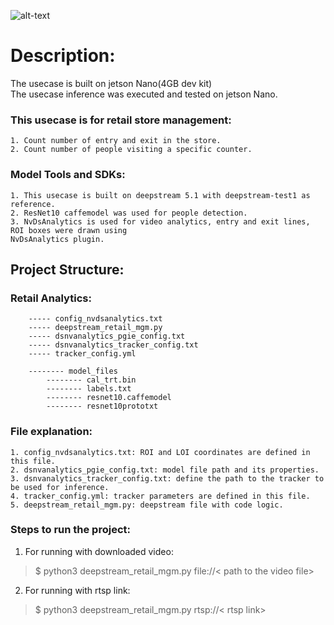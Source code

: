![alt-text](https://github.com/HitPant/nv_deepstream_apps/ds_retail_management/model_files/retail.gif)


# Description:

The usecase is built on jetson Nano(4GB dev kit)<br>
The usecase inference was executed and tested on jetson Nano.<br>


### This usecase is for retail store management: <br>
    1. Count number of entry and exit in the store.
    2. Count number of people visiting a specific counter.

### Model Tools and SDKs:<br>
    1. This usecase is built on deepstream 5.1 with deepstream-test1 as reference.
    2. ResNet10 caffemodel was used for people detection.
    3. NvDsAnalytics is used for video analytics, entry and exit lines, ROI boxes were drawn using 
    NvDsAnalytics plugin.

## **Project Structure:**<br>

### Retail Analytics:
        ----- config_nvdsanalytics.txt
        ----- deepstream_retail_mgm.py
        ----- dsnvanalytics_pgie_config.txt
        ----- dsnvanalytics_tracker_config.txt
        ----- tracker_config.yml

        -------- model_files
            -------- cal_trt.bin
            -------- labels.txt
            -------- resnet10.caffemodel
            -------- resnet10prototxt

### File explanation:<br>
    1. config_nvdsanalytics.txt: ROI and LOI coordinates are defined in this file.
    2. dsnvanalytics_pgie_config.txt: model file path and its properties.
    3. dsnvanalytics_tracker_config.txt: define the path to the tracker to be used for inference.
    4. tracker_config.yml: tracker parameters are defined in this file.
    5. deepstream_retail_mgm.py: deepstream file with code logic.


### Steps to run the project:<br>
1. For running with downloaded video:
> $ python3 deepstream_retail_mgm.py file://< path to the video file>
    
2. For running with rtsp link:
> $ python3 deepstream_retail_mgm.py rtsp://< rtsp link>

